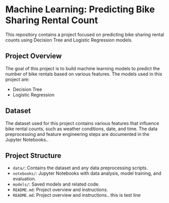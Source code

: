 # Machine Learning: Predicting Bike Sharing Rental Count

This repository contains a project focused on predicting bike sharing rental counts using Decision Tree and Logistic Regression models.

## Project Overview

The goal of this project is to build machine learning models to predict the number of bike rentals based on various features. The models used in this project are:
- Decision Tree
- Logistic Regression

## Dataset

The dataset used for this project contains various features that influence bike rental counts, such as weather conditions, date, and time. The data preprocessing and feature engineering steps are documented in the Jupyter Notebooks..

## Project Structure

- `data/`: Contains the dataset and any data preprocessing scripts.
- `notebooks/`: Jupyter Notebooks with data analysis, model training, and evaluation.
- `models/`: Saved models and related code.
- `README.md`: Project overview and instructions.
- `README.md`: Project overview and instructions.. this is test line
